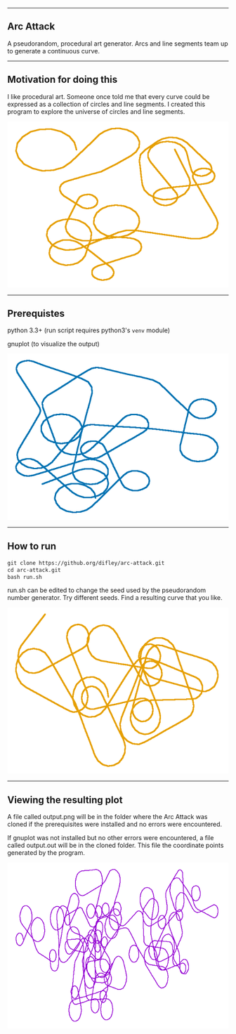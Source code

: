 
-----------------------
Arc Attack
-----------------------
A pseudorandom, procedural art generator. Arcs and line segments team up to generate a continuous curve.


-----------------------
Motivation for doing this
-----------------------
I like procedural art. Someone once told me that every curve could be expressed as a collection of circles and line segments. I created this program to explore the universe of circles and line segments.

![Example output from program (rendered with Gnuplot)](4455561.png)


-----------------------
Prerequistes
-----------------------
   python 3.3+ (run script requires python3's `venv` module)
   
   gnuplot (to visualize the output)

![](arc_attack_a.png)

-----------------------
How to run
-----------------------
    git clone https://github.org/difley/arc-attack.git
    cd arc-attack.git
    bash run.sh

run.sh can be edited to change the seed used by the pseudorandom number generator. Try different seeds. Find a resulting curve that you like.

![](arc_attack_b.png)

-----------------------
Viewing the resulting plot
-----------------------
A file called output.png will be in the folder where the Arc Attack
was cloned if the prerequisites were installed and no errors were
encountered.


If gnuplot was not installed but no other errors were encountered,
a file called output.out will be in the cloned folder. This file
the coordinate points generated by the program.

![Another example output from program (rendered with Gnuplot)](4455582.png)
